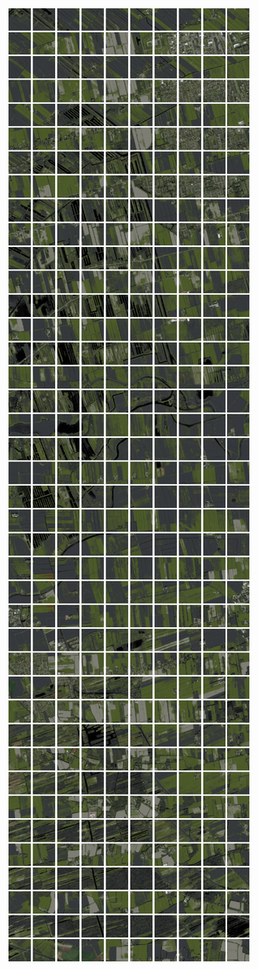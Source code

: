<html>
<div>
<img src="https://github.com/HakkaTjakka/NL_TILE_MAP/blob/main/18/636/-1060/r.6360.-10600.png" height="44" width="44">
<img src="https://github.com/HakkaTjakka/NL_TILE_MAP/blob/main/18/636/-1060/r.6361.-10600.png" height="44" width="44">
<img src="https://github.com/HakkaTjakka/NL_TILE_MAP/blob/main/18/636/-1060/r.6362.-10600.png" height="44" width="44">
<img src="https://github.com/HakkaTjakka/NL_TILE_MAP/blob/main/18/636/-1060/r.6363.-10600.png" height="44" width="44">
<img src="https://github.com/HakkaTjakka/NL_TILE_MAP/blob/main/18/636/-1060/r.6364.-10600.png" height="44" width="44">
<img src="https://github.com/HakkaTjakka/NL_TILE_MAP/blob/main/18/636/-1060/r.6365.-10600.png" height="44" width="44">
<img src="https://github.com/HakkaTjakka/NL_TILE_MAP/blob/main/18/636/-1060/r.6366.-10600.png" height="44" width="44">
<img src="https://github.com/HakkaTjakka/NL_TILE_MAP/blob/main/18/636/-1060/r.6367.-10600.png" height="44" width="44">
<img src="https://github.com/HakkaTjakka/NL_TILE_MAP/blob/main/18/636/-1060/r.6368.-10600.png" height="44" width="44">
<img src="https://github.com/HakkaTjakka/NL_TILE_MAP/blob/main/18/636/-1060/r.6369.-10600.png" height="44" width="44">
<img src="https://github.com/HakkaTjakka/NL_TILE_MAP/blob/main/18/637/-1060/r.6370.-10600.png" height="44" width="44">
<img src="https://github.com/HakkaTjakka/NL_TILE_MAP/blob/main/18/637/-1060/r.6371.-10600.png" height="44" width="44">
<img src="https://github.com/HakkaTjakka/NL_TILE_MAP/blob/main/18/637/-1060/r.6372.-10600.png" height="44" width="44">
<img src="https://github.com/HakkaTjakka/NL_TILE_MAP/blob/main/18/637/-1060/r.6373.-10600.png" height="44" width="44">
<img src="https://github.com/HakkaTjakka/NL_TILE_MAP/blob/main/18/637/-1060/r.6374.-10600.png" height="44" width="44">
<img src="https://github.com/HakkaTjakka/NL_TILE_MAP/blob/main/18/637/-1060/r.6375.-10600.png" height="44" width="44">
<img src="https://github.com/HakkaTjakka/NL_TILE_MAP/blob/main/18/637/-1060/r.6376.-10600.png" height="44" width="44">
<img src="https://github.com/HakkaTjakka/NL_TILE_MAP/blob/main/18/637/-1060/r.6377.-10600.png" height="44" width="44">
<img src="https://github.com/HakkaTjakka/NL_TILE_MAP/blob/main/18/637/-1060/r.6378.-10600.png" height="44" width="44">
<img src="https://github.com/HakkaTjakka/NL_TILE_MAP/blob/main/18/637/-1060/r.6379.-10600.png" height="44" width="44">
<br>
<img src="https://github.com/HakkaTjakka/NL_TILE_MAP/blob/main/18/636/-1060/r.6360.-10599.png" height="44" width="44">
<img src="https://github.com/HakkaTjakka/NL_TILE_MAP/blob/main/18/636/-1060/r.6361.-10599.png" height="44" width="44">
<img src="https://github.com/HakkaTjakka/NL_TILE_MAP/blob/main/18/636/-1060/r.6362.-10599.png" height="44" width="44">
<img src="https://github.com/HakkaTjakka/NL_TILE_MAP/blob/main/18/636/-1060/r.6363.-10599.png" height="44" width="44">
<img src="https://github.com/HakkaTjakka/NL_TILE_MAP/blob/main/18/636/-1060/r.6364.-10599.png" height="44" width="44">
<img src="https://github.com/HakkaTjakka/NL_TILE_MAP/blob/main/18/636/-1060/r.6365.-10599.png" height="44" width="44">
<img src="https://github.com/HakkaTjakka/NL_TILE_MAP/blob/main/18/636/-1060/r.6366.-10599.png" height="44" width="44">
<img src="https://github.com/HakkaTjakka/NL_TILE_MAP/blob/main/18/636/-1060/r.6367.-10599.png" height="44" width="44">
<img src="https://github.com/HakkaTjakka/NL_TILE_MAP/blob/main/18/636/-1060/r.6368.-10599.png" height="44" width="44">
<img src="https://github.com/HakkaTjakka/NL_TILE_MAP/blob/main/18/636/-1060/r.6369.-10599.png" height="44" width="44">
<img src="https://github.com/HakkaTjakka/NL_TILE_MAP/blob/main/18/637/-1060/r.6370.-10599.png" height="44" width="44">
<img src="https://github.com/HakkaTjakka/NL_TILE_MAP/blob/main/18/637/-1060/r.6371.-10599.png" height="44" width="44">
<img src="https://github.com/HakkaTjakka/NL_TILE_MAP/blob/main/18/637/-1060/r.6372.-10599.png" height="44" width="44">
<img src="https://github.com/HakkaTjakka/NL_TILE_MAP/blob/main/18/637/-1060/r.6373.-10599.png" height="44" width="44">
<img src="https://github.com/HakkaTjakka/NL_TILE_MAP/blob/main/18/637/-1060/r.6374.-10599.png" height="44" width="44">
<img src="https://github.com/HakkaTjakka/NL_TILE_MAP/blob/main/18/637/-1060/r.6375.-10599.png" height="44" width="44">
<img src="https://github.com/HakkaTjakka/NL_TILE_MAP/blob/main/18/637/-1060/r.6376.-10599.png" height="44" width="44">
<img src="https://github.com/HakkaTjakka/NL_TILE_MAP/blob/main/18/637/-1060/r.6377.-10599.png" height="44" width="44">
<img src="https://github.com/HakkaTjakka/NL_TILE_MAP/blob/main/18/637/-1060/r.6378.-10599.png" height="44" width="44">
<img src="https://github.com/HakkaTjakka/NL_TILE_MAP/blob/main/18/637/-1060/r.6379.-10599.png" height="44" width="44">
<br>
<img src="https://github.com/HakkaTjakka/NL_TILE_MAP/blob/main/18/636/-1060/r.6360.-10598.png" height="44" width="44">
<img src="https://github.com/HakkaTjakka/NL_TILE_MAP/blob/main/18/636/-1060/r.6361.-10598.png" height="44" width="44">
<img src="https://github.com/HakkaTjakka/NL_TILE_MAP/blob/main/18/636/-1060/r.6362.-10598.png" height="44" width="44">
<img src="https://github.com/HakkaTjakka/NL_TILE_MAP/blob/main/18/636/-1060/r.6363.-10598.png" height="44" width="44">
<img src="https://github.com/HakkaTjakka/NL_TILE_MAP/blob/main/18/636/-1060/r.6364.-10598.png" height="44" width="44">
<img src="https://github.com/HakkaTjakka/NL_TILE_MAP/blob/main/18/636/-1060/r.6365.-10598.png" height="44" width="44">
<img src="https://github.com/HakkaTjakka/NL_TILE_MAP/blob/main/18/636/-1060/r.6366.-10598.png" height="44" width="44">
<img src="https://github.com/HakkaTjakka/NL_TILE_MAP/blob/main/18/636/-1060/r.6367.-10598.png" height="44" width="44">
<img src="https://github.com/HakkaTjakka/NL_TILE_MAP/blob/main/18/636/-1060/r.6368.-10598.png" height="44" width="44">
<img src="https://github.com/HakkaTjakka/NL_TILE_MAP/blob/main/18/636/-1060/r.6369.-10598.png" height="44" width="44">
<img src="https://github.com/HakkaTjakka/NL_TILE_MAP/blob/main/18/637/-1060/r.6370.-10598.png" height="44" width="44">
<img src="https://github.com/HakkaTjakka/NL_TILE_MAP/blob/main/18/637/-1060/r.6371.-10598.png" height="44" width="44">
<img src="https://github.com/HakkaTjakka/NL_TILE_MAP/blob/main/18/637/-1060/r.6372.-10598.png" height="44" width="44">
<img src="https://github.com/HakkaTjakka/NL_TILE_MAP/blob/main/18/637/-1060/r.6373.-10598.png" height="44" width="44">
<img src="https://github.com/HakkaTjakka/NL_TILE_MAP/blob/main/18/637/-1060/r.6374.-10598.png" height="44" width="44">
<img src="https://github.com/HakkaTjakka/NL_TILE_MAP/blob/main/18/637/-1060/r.6375.-10598.png" height="44" width="44">
<img src="https://github.com/HakkaTjakka/NL_TILE_MAP/blob/main/18/637/-1060/r.6376.-10598.png" height="44" width="44">
<img src="https://github.com/HakkaTjakka/NL_TILE_MAP/blob/main/18/637/-1060/r.6377.-10598.png" height="44" width="44">
<img src="https://github.com/HakkaTjakka/NL_TILE_MAP/blob/main/18/637/-1060/r.6378.-10598.png" height="44" width="44">
<img src="https://github.com/HakkaTjakka/NL_TILE_MAP/blob/main/18/637/-1060/r.6379.-10598.png" height="44" width="44">
<br>
<img src="https://github.com/HakkaTjakka/NL_TILE_MAP/blob/main/18/636/-1060/r.6360.-10597.png" height="44" width="44">
<img src="https://github.com/HakkaTjakka/NL_TILE_MAP/blob/main/18/636/-1060/r.6361.-10597.png" height="44" width="44">
<img src="https://github.com/HakkaTjakka/NL_TILE_MAP/blob/main/18/636/-1060/r.6362.-10597.png" height="44" width="44">
<img src="https://github.com/HakkaTjakka/NL_TILE_MAP/blob/main/18/636/-1060/r.6363.-10597.png" height="44" width="44">
<img src="https://github.com/HakkaTjakka/NL_TILE_MAP/blob/main/18/636/-1060/r.6364.-10597.png" height="44" width="44">
<img src="https://github.com/HakkaTjakka/NL_TILE_MAP/blob/main/18/636/-1060/r.6365.-10597.png" height="44" width="44">
<img src="https://github.com/HakkaTjakka/NL_TILE_MAP/blob/main/18/636/-1060/r.6366.-10597.png" height="44" width="44">
<img src="https://github.com/HakkaTjakka/NL_TILE_MAP/blob/main/18/636/-1060/r.6367.-10597.png" height="44" width="44">
<img src="https://github.com/HakkaTjakka/NL_TILE_MAP/blob/main/18/636/-1060/r.6368.-10597.png" height="44" width="44">
<img src="https://github.com/HakkaTjakka/NL_TILE_MAP/blob/main/18/636/-1060/r.6369.-10597.png" height="44" width="44">
<img src="https://github.com/HakkaTjakka/NL_TILE_MAP/blob/main/18/637/-1060/r.6370.-10597.png" height="44" width="44">
<img src="https://github.com/HakkaTjakka/NL_TILE_MAP/blob/main/18/637/-1060/r.6371.-10597.png" height="44" width="44">
<img src="https://github.com/HakkaTjakka/NL_TILE_MAP/blob/main/18/637/-1060/r.6372.-10597.png" height="44" width="44">
<img src="https://github.com/HakkaTjakka/NL_TILE_MAP/blob/main/18/637/-1060/r.6373.-10597.png" height="44" width="44">
<img src="https://github.com/HakkaTjakka/NL_TILE_MAP/blob/main/18/637/-1060/r.6374.-10597.png" height="44" width="44">
<img src="https://github.com/HakkaTjakka/NL_TILE_MAP/blob/main/18/637/-1060/r.6375.-10597.png" height="44" width="44">
<img src="https://github.com/HakkaTjakka/NL_TILE_MAP/blob/main/18/637/-1060/r.6376.-10597.png" height="44" width="44">
<img src="https://github.com/HakkaTjakka/NL_TILE_MAP/blob/main/18/637/-1060/r.6377.-10597.png" height="44" width="44">
<img src="https://github.com/HakkaTjakka/NL_TILE_MAP/blob/main/18/637/-1060/r.6378.-10597.png" height="44" width="44">
<img src="https://github.com/HakkaTjakka/NL_TILE_MAP/blob/main/18/637/-1060/r.6379.-10597.png" height="44" width="44">
<br>
<img src="https://github.com/HakkaTjakka/NL_TILE_MAP/blob/main/18/636/-1060/r.6360.-10596.png" height="44" width="44">
<img src="https://github.com/HakkaTjakka/NL_TILE_MAP/blob/main/18/636/-1060/r.6361.-10596.png" height="44" width="44">
<img src="https://github.com/HakkaTjakka/NL_TILE_MAP/blob/main/18/636/-1060/r.6362.-10596.png" height="44" width="44">
<img src="https://github.com/HakkaTjakka/NL_TILE_MAP/blob/main/18/636/-1060/r.6363.-10596.png" height="44" width="44">
<img src="https://github.com/HakkaTjakka/NL_TILE_MAP/blob/main/18/636/-1060/r.6364.-10596.png" height="44" width="44">
<img src="https://github.com/HakkaTjakka/NL_TILE_MAP/blob/main/18/636/-1060/r.6365.-10596.png" height="44" width="44">
<img src="https://github.com/HakkaTjakka/NL_TILE_MAP/blob/main/18/636/-1060/r.6366.-10596.png" height="44" width="44">
<img src="https://github.com/HakkaTjakka/NL_TILE_MAP/blob/main/18/636/-1060/r.6367.-10596.png" height="44" width="44">
<img src="https://github.com/HakkaTjakka/NL_TILE_MAP/blob/main/18/636/-1060/r.6368.-10596.png" height="44" width="44">
<img src="https://github.com/HakkaTjakka/NL_TILE_MAP/blob/main/18/636/-1060/r.6369.-10596.png" height="44" width="44">
<img src="https://github.com/HakkaTjakka/NL_TILE_MAP/blob/main/18/637/-1060/r.6370.-10596.png" height="44" width="44">
<img src="https://github.com/HakkaTjakka/NL_TILE_MAP/blob/main/18/637/-1060/r.6371.-10596.png" height="44" width="44">
<img src="https://github.com/HakkaTjakka/NL_TILE_MAP/blob/main/18/637/-1060/r.6372.-10596.png" height="44" width="44">
<img src="https://github.com/HakkaTjakka/NL_TILE_MAP/blob/main/18/637/-1060/r.6373.-10596.png" height="44" width="44">
<img src="https://github.com/HakkaTjakka/NL_TILE_MAP/blob/main/18/637/-1060/r.6374.-10596.png" height="44" width="44">
<img src="https://github.com/HakkaTjakka/NL_TILE_MAP/blob/main/18/637/-1060/r.6375.-10596.png" height="44" width="44">
<img src="https://github.com/HakkaTjakka/NL_TILE_MAP/blob/main/18/637/-1060/r.6376.-10596.png" height="44" width="44">
<img src="https://github.com/HakkaTjakka/NL_TILE_MAP/blob/main/18/637/-1060/r.6377.-10596.png" height="44" width="44">
<img src="https://github.com/HakkaTjakka/NL_TILE_MAP/blob/main/18/637/-1060/r.6378.-10596.png" height="44" width="44">
<img src="https://github.com/HakkaTjakka/NL_TILE_MAP/blob/main/18/637/-1060/r.6379.-10596.png" height="44" width="44">
<br>
<img src="https://github.com/HakkaTjakka/NL_TILE_MAP/blob/main/18/636/-1060/r.6360.-10595.png" height="44" width="44">
<img src="https://github.com/HakkaTjakka/NL_TILE_MAP/blob/main/18/636/-1060/r.6361.-10595.png" height="44" width="44">
<img src="https://github.com/HakkaTjakka/NL_TILE_MAP/blob/main/18/636/-1060/r.6362.-10595.png" height="44" width="44">
<img src="https://github.com/HakkaTjakka/NL_TILE_MAP/blob/main/18/636/-1060/r.6363.-10595.png" height="44" width="44">
<img src="https://github.com/HakkaTjakka/NL_TILE_MAP/blob/main/18/636/-1060/r.6364.-10595.png" height="44" width="44">
<img src="https://github.com/HakkaTjakka/NL_TILE_MAP/blob/main/18/636/-1060/r.6365.-10595.png" height="44" width="44">
<img src="https://github.com/HakkaTjakka/NL_TILE_MAP/blob/main/18/636/-1060/r.6366.-10595.png" height="44" width="44">
<img src="https://github.com/HakkaTjakka/NL_TILE_MAP/blob/main/18/636/-1060/r.6367.-10595.png" height="44" width="44">
<img src="https://github.com/HakkaTjakka/NL_TILE_MAP/blob/main/18/636/-1060/r.6368.-10595.png" height="44" width="44">
<img src="https://github.com/HakkaTjakka/NL_TILE_MAP/blob/main/18/636/-1060/r.6369.-10595.png" height="44" width="44">
<img src="https://github.com/HakkaTjakka/NL_TILE_MAP/blob/main/18/637/-1060/r.6370.-10595.png" height="44" width="44">
<img src="https://github.com/HakkaTjakka/NL_TILE_MAP/blob/main/18/637/-1060/r.6371.-10595.png" height="44" width="44">
<img src="https://github.com/HakkaTjakka/NL_TILE_MAP/blob/main/18/637/-1060/r.6372.-10595.png" height="44" width="44">
<img src="https://github.com/HakkaTjakka/NL_TILE_MAP/blob/main/18/637/-1060/r.6373.-10595.png" height="44" width="44">
<img src="https://github.com/HakkaTjakka/NL_TILE_MAP/blob/main/18/637/-1060/r.6374.-10595.png" height="44" width="44">
<img src="https://github.com/HakkaTjakka/NL_TILE_MAP/blob/main/18/637/-1060/r.6375.-10595.png" height="44" width="44">
<img src="https://github.com/HakkaTjakka/NL_TILE_MAP/blob/main/18/637/-1060/r.6376.-10595.png" height="44" width="44">
<img src="https://github.com/HakkaTjakka/NL_TILE_MAP/blob/main/18/637/-1060/r.6377.-10595.png" height="44" width="44">
<img src="https://github.com/HakkaTjakka/NL_TILE_MAP/blob/main/18/637/-1060/r.6378.-10595.png" height="44" width="44">
<img src="https://github.com/HakkaTjakka/NL_TILE_MAP/blob/main/18/637/-1060/r.6379.-10595.png" height="44" width="44">
<br>
<img src="https://github.com/HakkaTjakka/NL_TILE_MAP/blob/main/18/636/-1060/r.6360.-10594.png" height="44" width="44">
<img src="https://github.com/HakkaTjakka/NL_TILE_MAP/blob/main/18/636/-1060/r.6361.-10594.png" height="44" width="44">
<img src="https://github.com/HakkaTjakka/NL_TILE_MAP/blob/main/18/636/-1060/r.6362.-10594.png" height="44" width="44">
<img src="https://github.com/HakkaTjakka/NL_TILE_MAP/blob/main/18/636/-1060/r.6363.-10594.png" height="44" width="44">
<img src="https://github.com/HakkaTjakka/NL_TILE_MAP/blob/main/18/636/-1060/r.6364.-10594.png" height="44" width="44">
<img src="https://github.com/HakkaTjakka/NL_TILE_MAP/blob/main/18/636/-1060/r.6365.-10594.png" height="44" width="44">
<img src="https://github.com/HakkaTjakka/NL_TILE_MAP/blob/main/18/636/-1060/r.6366.-10594.png" height="44" width="44">
<img src="https://github.com/HakkaTjakka/NL_TILE_MAP/blob/main/18/636/-1060/r.6367.-10594.png" height="44" width="44">
<img src="https://github.com/HakkaTjakka/NL_TILE_MAP/blob/main/18/636/-1060/r.6368.-10594.png" height="44" width="44">
<img src="https://github.com/HakkaTjakka/NL_TILE_MAP/blob/main/18/636/-1060/r.6369.-10594.png" height="44" width="44">
<img src="https://github.com/HakkaTjakka/NL_TILE_MAP/blob/main/18/637/-1060/r.6370.-10594.png" height="44" width="44">
<img src="https://github.com/HakkaTjakka/NL_TILE_MAP/blob/main/18/637/-1060/r.6371.-10594.png" height="44" width="44">
<img src="https://github.com/HakkaTjakka/NL_TILE_MAP/blob/main/18/637/-1060/r.6372.-10594.png" height="44" width="44">
<img src="https://github.com/HakkaTjakka/NL_TILE_MAP/blob/main/18/637/-1060/r.6373.-10594.png" height="44" width="44">
<img src="https://github.com/HakkaTjakka/NL_TILE_MAP/blob/main/18/637/-1060/r.6374.-10594.png" height="44" width="44">
<img src="https://github.com/HakkaTjakka/NL_TILE_MAP/blob/main/18/637/-1060/r.6375.-10594.png" height="44" width="44">
<img src="https://github.com/HakkaTjakka/NL_TILE_MAP/blob/main/18/637/-1060/r.6376.-10594.png" height="44" width="44">
<img src="https://github.com/HakkaTjakka/NL_TILE_MAP/blob/main/18/637/-1060/r.6377.-10594.png" height="44" width="44">
<img src="https://github.com/HakkaTjakka/NL_TILE_MAP/blob/main/18/637/-1060/r.6378.-10594.png" height="44" width="44">
<img src="https://github.com/HakkaTjakka/NL_TILE_MAP/blob/main/18/637/-1060/r.6379.-10594.png" height="44" width="44">
<br>
<img src="https://github.com/HakkaTjakka/NL_TILE_MAP/blob/main/18/636/-1060/r.6360.-10593.png" height="44" width="44">
<img src="https://github.com/HakkaTjakka/NL_TILE_MAP/blob/main/18/636/-1060/r.6361.-10593.png" height="44" width="44">
<img src="https://github.com/HakkaTjakka/NL_TILE_MAP/blob/main/18/636/-1060/r.6362.-10593.png" height="44" width="44">
<img src="https://github.com/HakkaTjakka/NL_TILE_MAP/blob/main/18/636/-1060/r.6363.-10593.png" height="44" width="44">
<img src="https://github.com/HakkaTjakka/NL_TILE_MAP/blob/main/18/636/-1060/r.6364.-10593.png" height="44" width="44">
<img src="https://github.com/HakkaTjakka/NL_TILE_MAP/blob/main/18/636/-1060/r.6365.-10593.png" height="44" width="44">
<img src="https://github.com/HakkaTjakka/NL_TILE_MAP/blob/main/18/636/-1060/r.6366.-10593.png" height="44" width="44">
<img src="https://github.com/HakkaTjakka/NL_TILE_MAP/blob/main/18/636/-1060/r.6367.-10593.png" height="44" width="44">
<img src="https://github.com/HakkaTjakka/NL_TILE_MAP/blob/main/18/636/-1060/r.6368.-10593.png" height="44" width="44">
<img src="https://github.com/HakkaTjakka/NL_TILE_MAP/blob/main/18/636/-1060/r.6369.-10593.png" height="44" width="44">
<img src="https://github.com/HakkaTjakka/NL_TILE_MAP/blob/main/18/637/-1060/r.6370.-10593.png" height="44" width="44">
<img src="https://github.com/HakkaTjakka/NL_TILE_MAP/blob/main/18/637/-1060/r.6371.-10593.png" height="44" width="44">
<img src="https://github.com/HakkaTjakka/NL_TILE_MAP/blob/main/18/637/-1060/r.6372.-10593.png" height="44" width="44">
<img src="https://github.com/HakkaTjakka/NL_TILE_MAP/blob/main/18/637/-1060/r.6373.-10593.png" height="44" width="44">
<img src="https://github.com/HakkaTjakka/NL_TILE_MAP/blob/main/18/637/-1060/r.6374.-10593.png" height="44" width="44">
<img src="https://github.com/HakkaTjakka/NL_TILE_MAP/blob/main/18/637/-1060/r.6375.-10593.png" height="44" width="44">
<img src="https://github.com/HakkaTjakka/NL_TILE_MAP/blob/main/18/637/-1060/r.6376.-10593.png" height="44" width="44">
<img src="https://github.com/HakkaTjakka/NL_TILE_MAP/blob/main/18/637/-1060/r.6377.-10593.png" height="44" width="44">
<img src="https://github.com/HakkaTjakka/NL_TILE_MAP/blob/main/18/637/-1060/r.6378.-10593.png" height="44" width="44">
<img src="https://github.com/HakkaTjakka/NL_TILE_MAP/blob/main/18/637/-1060/r.6379.-10593.png" height="44" width="44">
<br>
<img src="https://github.com/HakkaTjakka/NL_TILE_MAP/blob/main/18/636/-1060/r.6360.-10592.png" height="44" width="44">
<img src="https://github.com/HakkaTjakka/NL_TILE_MAP/blob/main/18/636/-1060/r.6361.-10592.png" height="44" width="44">
<img src="https://github.com/HakkaTjakka/NL_TILE_MAP/blob/main/18/636/-1060/r.6362.-10592.png" height="44" width="44">
<img src="https://github.com/HakkaTjakka/NL_TILE_MAP/blob/main/18/636/-1060/r.6363.-10592.png" height="44" width="44">
<img src="https://github.com/HakkaTjakka/NL_TILE_MAP/blob/main/18/636/-1060/r.6364.-10592.png" height="44" width="44">
<img src="https://github.com/HakkaTjakka/NL_TILE_MAP/blob/main/18/636/-1060/r.6365.-10592.png" height="44" width="44">
<img src="https://github.com/HakkaTjakka/NL_TILE_MAP/blob/main/18/636/-1060/r.6366.-10592.png" height="44" width="44">
<img src="https://github.com/HakkaTjakka/NL_TILE_MAP/blob/main/18/636/-1060/r.6367.-10592.png" height="44" width="44">
<img src="https://github.com/HakkaTjakka/NL_TILE_MAP/blob/main/18/636/-1060/r.6368.-10592.png" height="44" width="44">
<img src="https://github.com/HakkaTjakka/NL_TILE_MAP/blob/main/18/636/-1060/r.6369.-10592.png" height="44" width="44">
<img src="https://github.com/HakkaTjakka/NL_TILE_MAP/blob/main/18/637/-1060/r.6370.-10592.png" height="44" width="44">
<img src="https://github.com/HakkaTjakka/NL_TILE_MAP/blob/main/18/637/-1060/r.6371.-10592.png" height="44" width="44">
<img src="https://github.com/HakkaTjakka/NL_TILE_MAP/blob/main/18/637/-1060/r.6372.-10592.png" height="44" width="44">
<img src="https://github.com/HakkaTjakka/NL_TILE_MAP/blob/main/18/637/-1060/r.6373.-10592.png" height="44" width="44">
<img src="https://github.com/HakkaTjakka/NL_TILE_MAP/blob/main/18/637/-1060/r.6374.-10592.png" height="44" width="44">
<img src="https://github.com/HakkaTjakka/NL_TILE_MAP/blob/main/18/637/-1060/r.6375.-10592.png" height="44" width="44">
<img src="https://github.com/HakkaTjakka/NL_TILE_MAP/blob/main/18/637/-1060/r.6376.-10592.png" height="44" width="44">
<img src="https://github.com/HakkaTjakka/NL_TILE_MAP/blob/main/18/637/-1060/r.6377.-10592.png" height="44" width="44">
<img src="https://github.com/HakkaTjakka/NL_TILE_MAP/blob/main/18/637/-1060/r.6378.-10592.png" height="44" width="44">
<img src="https://github.com/HakkaTjakka/NL_TILE_MAP/blob/main/18/637/-1060/r.6379.-10592.png" height="44" width="44">
<br>
<img src="https://github.com/HakkaTjakka/NL_TILE_MAP/blob/main/18/636/-1060/r.6360.-10591.png" height="44" width="44">
<img src="https://github.com/HakkaTjakka/NL_TILE_MAP/blob/main/18/636/-1060/r.6361.-10591.png" height="44" width="44">
<img src="https://github.com/HakkaTjakka/NL_TILE_MAP/blob/main/18/636/-1060/r.6362.-10591.png" height="44" width="44">
<img src="https://github.com/HakkaTjakka/NL_TILE_MAP/blob/main/18/636/-1060/r.6363.-10591.png" height="44" width="44">
<img src="https://github.com/HakkaTjakka/NL_TILE_MAP/blob/main/18/636/-1060/r.6364.-10591.png" height="44" width="44">
<img src="https://github.com/HakkaTjakka/NL_TILE_MAP/blob/main/18/636/-1060/r.6365.-10591.png" height="44" width="44">
<img src="https://github.com/HakkaTjakka/NL_TILE_MAP/blob/main/18/636/-1060/r.6366.-10591.png" height="44" width="44">
<img src="https://github.com/HakkaTjakka/NL_TILE_MAP/blob/main/18/636/-1060/r.6367.-10591.png" height="44" width="44">
<img src="https://github.com/HakkaTjakka/NL_TILE_MAP/blob/main/18/636/-1060/r.6368.-10591.png" height="44" width="44">
<img src="https://github.com/HakkaTjakka/NL_TILE_MAP/blob/main/18/636/-1060/r.6369.-10591.png" height="44" width="44">
<img src="https://github.com/HakkaTjakka/NL_TILE_MAP/blob/main/18/637/-1060/r.6370.-10591.png" height="44" width="44">
<img src="https://github.com/HakkaTjakka/NL_TILE_MAP/blob/main/18/637/-1060/r.6371.-10591.png" height="44" width="44">
<img src="https://github.com/HakkaTjakka/NL_TILE_MAP/blob/main/18/637/-1060/r.6372.-10591.png" height="44" width="44">
<img src="https://github.com/HakkaTjakka/NL_TILE_MAP/blob/main/18/637/-1060/r.6373.-10591.png" height="44" width="44">
<img src="https://github.com/HakkaTjakka/NL_TILE_MAP/blob/main/18/637/-1060/r.6374.-10591.png" height="44" width="44">
<img src="https://github.com/HakkaTjakka/NL_TILE_MAP/blob/main/18/637/-1060/r.6375.-10591.png" height="44" width="44">
<img src="https://github.com/HakkaTjakka/NL_TILE_MAP/blob/main/18/637/-1060/r.6376.-10591.png" height="44" width="44">
<img src="https://github.com/HakkaTjakka/NL_TILE_MAP/blob/main/18/637/-1060/r.6377.-10591.png" height="44" width="44">
<img src="https://github.com/HakkaTjakka/NL_TILE_MAP/blob/main/18/637/-1060/r.6378.-10591.png" height="44" width="44">
<img src="https://github.com/HakkaTjakka/NL_TILE_MAP/blob/main/18/637/-1060/r.6379.-10591.png" height="44" width="44">
<br>
<img src="https://github.com/HakkaTjakka/NL_TILE_MAP/blob/main/18/636/-1059/r.6360.-10590.png" height="44" width="44">
<img src="https://github.com/HakkaTjakka/NL_TILE_MAP/blob/main/18/636/-1059/r.6361.-10590.png" height="44" width="44">
<img src="https://github.com/HakkaTjakka/NL_TILE_MAP/blob/main/18/636/-1059/r.6362.-10590.png" height="44" width="44">
<img src="https://github.com/HakkaTjakka/NL_TILE_MAP/blob/main/18/636/-1059/r.6363.-10590.png" height="44" width="44">
<img src="https://github.com/HakkaTjakka/NL_TILE_MAP/blob/main/18/636/-1059/r.6364.-10590.png" height="44" width="44">
<img src="https://github.com/HakkaTjakka/NL_TILE_MAP/blob/main/18/636/-1059/r.6365.-10590.png" height="44" width="44">
<img src="https://github.com/HakkaTjakka/NL_TILE_MAP/blob/main/18/636/-1059/r.6366.-10590.png" height="44" width="44">
<img src="https://github.com/HakkaTjakka/NL_TILE_MAP/blob/main/18/636/-1059/r.6367.-10590.png" height="44" width="44">
<img src="https://github.com/HakkaTjakka/NL_TILE_MAP/blob/main/18/636/-1059/r.6368.-10590.png" height="44" width="44">
<img src="https://github.com/HakkaTjakka/NL_TILE_MAP/blob/main/18/636/-1059/r.6369.-10590.png" height="44" width="44">
<img src="https://github.com/HakkaTjakka/NL_TILE_MAP/blob/main/18/637/-1059/r.6370.-10590.png" height="44" width="44">
<img src="https://github.com/HakkaTjakka/NL_TILE_MAP/blob/main/18/637/-1059/r.6371.-10590.png" height="44" width="44">
<img src="https://github.com/HakkaTjakka/NL_TILE_MAP/blob/main/18/637/-1059/r.6372.-10590.png" height="44" width="44">
<img src="https://github.com/HakkaTjakka/NL_TILE_MAP/blob/main/18/637/-1059/r.6373.-10590.png" height="44" width="44">
<img src="https://github.com/HakkaTjakka/NL_TILE_MAP/blob/main/18/637/-1059/r.6374.-10590.png" height="44" width="44">
<img src="https://github.com/HakkaTjakka/NL_TILE_MAP/blob/main/18/637/-1059/r.6375.-10590.png" height="44" width="44">
<img src="https://github.com/HakkaTjakka/NL_TILE_MAP/blob/main/18/637/-1059/r.6376.-10590.png" height="44" width="44">
<img src="https://github.com/HakkaTjakka/NL_TILE_MAP/blob/main/18/637/-1059/r.6377.-10590.png" height="44" width="44">
<img src="https://github.com/HakkaTjakka/NL_TILE_MAP/blob/main/18/637/-1059/r.6378.-10590.png" height="44" width="44">
<img src="https://github.com/HakkaTjakka/NL_TILE_MAP/blob/main/18/637/-1059/r.6379.-10590.png" height="44" width="44">
<br>
<img src="https://github.com/HakkaTjakka/NL_TILE_MAP/blob/main/18/636/-1059/r.6360.-10589.png" height="44" width="44">
<img src="https://github.com/HakkaTjakka/NL_TILE_MAP/blob/main/18/636/-1059/r.6361.-10589.png" height="44" width="44">
<img src="https://github.com/HakkaTjakka/NL_TILE_MAP/blob/main/18/636/-1059/r.6362.-10589.png" height="44" width="44">
<img src="https://github.com/HakkaTjakka/NL_TILE_MAP/blob/main/18/636/-1059/r.6363.-10589.png" height="44" width="44">
<img src="https://github.com/HakkaTjakka/NL_TILE_MAP/blob/main/18/636/-1059/r.6364.-10589.png" height="44" width="44">
<img src="https://github.com/HakkaTjakka/NL_TILE_MAP/blob/main/18/636/-1059/r.6365.-10589.png" height="44" width="44">
<img src="https://github.com/HakkaTjakka/NL_TILE_MAP/blob/main/18/636/-1059/r.6366.-10589.png" height="44" width="44">
<img src="https://github.com/HakkaTjakka/NL_TILE_MAP/blob/main/18/636/-1059/r.6367.-10589.png" height="44" width="44">
<img src="https://github.com/HakkaTjakka/NL_TILE_MAP/blob/main/18/636/-1059/r.6368.-10589.png" height="44" width="44">
<img src="https://github.com/HakkaTjakka/NL_TILE_MAP/blob/main/18/636/-1059/r.6369.-10589.png" height="44" width="44">
<img src="https://github.com/HakkaTjakka/NL_TILE_MAP/blob/main/18/637/-1059/r.6370.-10589.png" height="44" width="44">
<img src="https://github.com/HakkaTjakka/NL_TILE_MAP/blob/main/18/637/-1059/r.6371.-10589.png" height="44" width="44">
<img src="https://github.com/HakkaTjakka/NL_TILE_MAP/blob/main/18/637/-1059/r.6372.-10589.png" height="44" width="44">
<img src="https://github.com/HakkaTjakka/NL_TILE_MAP/blob/main/18/637/-1059/r.6373.-10589.png" height="44" width="44">
<img src="https://github.com/HakkaTjakka/NL_TILE_MAP/blob/main/18/637/-1059/r.6374.-10589.png" height="44" width="44">
<img src="https://github.com/HakkaTjakka/NL_TILE_MAP/blob/main/18/637/-1059/r.6375.-10589.png" height="44" width="44">
<img src="https://github.com/HakkaTjakka/NL_TILE_MAP/blob/main/18/637/-1059/r.6376.-10589.png" height="44" width="44">
<img src="https://github.com/HakkaTjakka/NL_TILE_MAP/blob/main/18/637/-1059/r.6377.-10589.png" height="44" width="44">
<img src="https://github.com/HakkaTjakka/NL_TILE_MAP/blob/main/18/637/-1059/r.6378.-10589.png" height="44" width="44">
<img src="https://github.com/HakkaTjakka/NL_TILE_MAP/blob/main/18/637/-1059/r.6379.-10589.png" height="44" width="44">
<br>
<img src="https://github.com/HakkaTjakka/NL_TILE_MAP/blob/main/18/636/-1059/r.6360.-10588.png" height="44" width="44">
<img src="https://github.com/HakkaTjakka/NL_TILE_MAP/blob/main/18/636/-1059/r.6361.-10588.png" height="44" width="44">
<img src="https://github.com/HakkaTjakka/NL_TILE_MAP/blob/main/18/636/-1059/r.6362.-10588.png" height="44" width="44">
<img src="https://github.com/HakkaTjakka/NL_TILE_MAP/blob/main/18/636/-1059/r.6363.-10588.png" height="44" width="44">
<img src="https://github.com/HakkaTjakka/NL_TILE_MAP/blob/main/18/636/-1059/r.6364.-10588.png" height="44" width="44">
<img src="https://github.com/HakkaTjakka/NL_TILE_MAP/blob/main/18/636/-1059/r.6365.-10588.png" height="44" width="44">
<img src="https://github.com/HakkaTjakka/NL_TILE_MAP/blob/main/18/636/-1059/r.6366.-10588.png" height="44" width="44">
<img src="https://github.com/HakkaTjakka/NL_TILE_MAP/blob/main/18/636/-1059/r.6367.-10588.png" height="44" width="44">
<img src="https://github.com/HakkaTjakka/NL_TILE_MAP/blob/main/18/636/-1059/r.6368.-10588.png" height="44" width="44">
<img src="https://github.com/HakkaTjakka/NL_TILE_MAP/blob/main/18/636/-1059/r.6369.-10588.png" height="44" width="44">
<img src="https://github.com/HakkaTjakka/NL_TILE_MAP/blob/main/18/637/-1059/r.6370.-10588.png" height="44" width="44">
<img src="https://github.com/HakkaTjakka/NL_TILE_MAP/blob/main/18/637/-1059/r.6371.-10588.png" height="44" width="44">
<img src="https://github.com/HakkaTjakka/NL_TILE_MAP/blob/main/18/637/-1059/r.6372.-10588.png" height="44" width="44">
<img src="https://github.com/HakkaTjakka/NL_TILE_MAP/blob/main/18/637/-1059/r.6373.-10588.png" height="44" width="44">
<img src="https://github.com/HakkaTjakka/NL_TILE_MAP/blob/main/18/637/-1059/r.6374.-10588.png" height="44" width="44">
<img src="https://github.com/HakkaTjakka/NL_TILE_MAP/blob/main/18/637/-1059/r.6375.-10588.png" height="44" width="44">
<img src="https://github.com/HakkaTjakka/NL_TILE_MAP/blob/main/18/637/-1059/r.6376.-10588.png" height="44" width="44">
<img src="https://github.com/HakkaTjakka/NL_TILE_MAP/blob/main/18/637/-1059/r.6377.-10588.png" height="44" width="44">
<img src="https://github.com/HakkaTjakka/NL_TILE_MAP/blob/main/18/637/-1059/r.6378.-10588.png" height="44" width="44">
<img src="https://github.com/HakkaTjakka/NL_TILE_MAP/blob/main/18/637/-1059/r.6379.-10588.png" height="44" width="44">
<br>
<img src="https://github.com/HakkaTjakka/NL_TILE_MAP/blob/main/18/636/-1059/r.6360.-10587.png" height="44" width="44">
<img src="https://github.com/HakkaTjakka/NL_TILE_MAP/blob/main/18/636/-1059/r.6361.-10587.png" height="44" width="44">
<img src="https://github.com/HakkaTjakka/NL_TILE_MAP/blob/main/18/636/-1059/r.6362.-10587.png" height="44" width="44">
<img src="https://github.com/HakkaTjakka/NL_TILE_MAP/blob/main/18/636/-1059/r.6363.-10587.png" height="44" width="44">
<img src="https://github.com/HakkaTjakka/NL_TILE_MAP/blob/main/18/636/-1059/r.6364.-10587.png" height="44" width="44">
<img src="https://github.com/HakkaTjakka/NL_TILE_MAP/blob/main/18/636/-1059/r.6365.-10587.png" height="44" width="44">
<img src="https://github.com/HakkaTjakka/NL_TILE_MAP/blob/main/18/636/-1059/r.6366.-10587.png" height="44" width="44">
<img src="https://github.com/HakkaTjakka/NL_TILE_MAP/blob/main/18/636/-1059/r.6367.-10587.png" height="44" width="44">
<img src="https://github.com/HakkaTjakka/NL_TILE_MAP/blob/main/18/636/-1059/r.6368.-10587.png" height="44" width="44">
<img src="https://github.com/HakkaTjakka/NL_TILE_MAP/blob/main/18/636/-1059/r.6369.-10587.png" height="44" width="44">
<img src="https://github.com/HakkaTjakka/NL_TILE_MAP/blob/main/18/637/-1059/r.6370.-10587.png" height="44" width="44">
<img src="https://github.com/HakkaTjakka/NL_TILE_MAP/blob/main/18/637/-1059/r.6371.-10587.png" height="44" width="44">
<img src="https://github.com/HakkaTjakka/NL_TILE_MAP/blob/main/18/637/-1059/r.6372.-10587.png" height="44" width="44">
<img src="https://github.com/HakkaTjakka/NL_TILE_MAP/blob/main/18/637/-1059/r.6373.-10587.png" height="44" width="44">
<img src="https://github.com/HakkaTjakka/NL_TILE_MAP/blob/main/18/637/-1059/r.6374.-10587.png" height="44" width="44">
<img src="https://github.com/HakkaTjakka/NL_TILE_MAP/blob/main/18/637/-1059/r.6375.-10587.png" height="44" width="44">
<img src="https://github.com/HakkaTjakka/NL_TILE_MAP/blob/main/18/637/-1059/r.6376.-10587.png" height="44" width="44">
<img src="https://github.com/HakkaTjakka/NL_TILE_MAP/blob/main/18/637/-1059/r.6377.-10587.png" height="44" width="44">
<img src="https://github.com/HakkaTjakka/NL_TILE_MAP/blob/main/18/637/-1059/r.6378.-10587.png" height="44" width="44">
<img src="https://github.com/HakkaTjakka/NL_TILE_MAP/blob/main/18/637/-1059/r.6379.-10587.png" height="44" width="44">
<br>
<img src="https://github.com/HakkaTjakka/NL_TILE_MAP/blob/main/18/636/-1059/r.6360.-10586.png" height="44" width="44">
<img src="https://github.com/HakkaTjakka/NL_TILE_MAP/blob/main/18/636/-1059/r.6361.-10586.png" height="44" width="44">
<img src="https://github.com/HakkaTjakka/NL_TILE_MAP/blob/main/18/636/-1059/r.6362.-10586.png" height="44" width="44">
<img src="https://github.com/HakkaTjakka/NL_TILE_MAP/blob/main/18/636/-1059/r.6363.-10586.png" height="44" width="44">
<img src="https://github.com/HakkaTjakka/NL_TILE_MAP/blob/main/18/636/-1059/r.6364.-10586.png" height="44" width="44">
<img src="https://github.com/HakkaTjakka/NL_TILE_MAP/blob/main/18/636/-1059/r.6365.-10586.png" height="44" width="44">
<img src="https://github.com/HakkaTjakka/NL_TILE_MAP/blob/main/18/636/-1059/r.6366.-10586.png" height="44" width="44">
<img src="https://github.com/HakkaTjakka/NL_TILE_MAP/blob/main/18/636/-1059/r.6367.-10586.png" height="44" width="44">
<img src="https://github.com/HakkaTjakka/NL_TILE_MAP/blob/main/18/636/-1059/r.6368.-10586.png" height="44" width="44">
<img src="https://github.com/HakkaTjakka/NL_TILE_MAP/blob/main/18/636/-1059/r.6369.-10586.png" height="44" width="44">
<img src="https://github.com/HakkaTjakka/NL_TILE_MAP/blob/main/18/637/-1059/r.6370.-10586.png" height="44" width="44">
<img src="https://github.com/HakkaTjakka/NL_TILE_MAP/blob/main/18/637/-1059/r.6371.-10586.png" height="44" width="44">
<img src="https://github.com/HakkaTjakka/NL_TILE_MAP/blob/main/18/637/-1059/r.6372.-10586.png" height="44" width="44">
<img src="https://github.com/HakkaTjakka/NL_TILE_MAP/blob/main/18/637/-1059/r.6373.-10586.png" height="44" width="44">
<img src="https://github.com/HakkaTjakka/NL_TILE_MAP/blob/main/18/637/-1059/r.6374.-10586.png" height="44" width="44">
<img src="https://github.com/HakkaTjakka/NL_TILE_MAP/blob/main/18/637/-1059/r.6375.-10586.png" height="44" width="44">
<img src="https://github.com/HakkaTjakka/NL_TILE_MAP/blob/main/18/637/-1059/r.6376.-10586.png" height="44" width="44">
<img src="https://github.com/HakkaTjakka/NL_TILE_MAP/blob/main/18/637/-1059/r.6377.-10586.png" height="44" width="44">
<img src="https://github.com/HakkaTjakka/NL_TILE_MAP/blob/main/18/637/-1059/r.6378.-10586.png" height="44" width="44">
<img src="https://github.com/HakkaTjakka/NL_TILE_MAP/blob/main/18/637/-1059/r.6379.-10586.png" height="44" width="44">
<br>
<img src="https://github.com/HakkaTjakka/NL_TILE_MAP/blob/main/18/636/-1059/r.6360.-10585.png" height="44" width="44">
<img src="https://github.com/HakkaTjakka/NL_TILE_MAP/blob/main/18/636/-1059/r.6361.-10585.png" height="44" width="44">
<img src="https://github.com/HakkaTjakka/NL_TILE_MAP/blob/main/18/636/-1059/r.6362.-10585.png" height="44" width="44">
<img src="https://github.com/HakkaTjakka/NL_TILE_MAP/blob/main/18/636/-1059/r.6363.-10585.png" height="44" width="44">
<img src="https://github.com/HakkaTjakka/NL_TILE_MAP/blob/main/18/636/-1059/r.6364.-10585.png" height="44" width="44">
<img src="https://github.com/HakkaTjakka/NL_TILE_MAP/blob/main/18/636/-1059/r.6365.-10585.png" height="44" width="44">
<img src="https://github.com/HakkaTjakka/NL_TILE_MAP/blob/main/18/636/-1059/r.6366.-10585.png" height="44" width="44">
<img src="https://github.com/HakkaTjakka/NL_TILE_MAP/blob/main/18/636/-1059/r.6367.-10585.png" height="44" width="44">
<img src="https://github.com/HakkaTjakka/NL_TILE_MAP/blob/main/18/636/-1059/r.6368.-10585.png" height="44" width="44">
<img src="https://github.com/HakkaTjakka/NL_TILE_MAP/blob/main/18/636/-1059/r.6369.-10585.png" height="44" width="44">
<img src="https://github.com/HakkaTjakka/NL_TILE_MAP/blob/main/18/637/-1059/r.6370.-10585.png" height="44" width="44">
<img src="https://github.com/HakkaTjakka/NL_TILE_MAP/blob/main/18/637/-1059/r.6371.-10585.png" height="44" width="44">
<img src="https://github.com/HakkaTjakka/NL_TILE_MAP/blob/main/18/637/-1059/r.6372.-10585.png" height="44" width="44">
<img src="https://github.com/HakkaTjakka/NL_TILE_MAP/blob/main/18/637/-1059/r.6373.-10585.png" height="44" width="44">
<img src="https://github.com/HakkaTjakka/NL_TILE_MAP/blob/main/18/637/-1059/r.6374.-10585.png" height="44" width="44">
<img src="https://github.com/HakkaTjakka/NL_TILE_MAP/blob/main/18/637/-1059/r.6375.-10585.png" height="44" width="44">
<img src="https://github.com/HakkaTjakka/NL_TILE_MAP/blob/main/18/637/-1059/r.6376.-10585.png" height="44" width="44">
<img src="https://github.com/HakkaTjakka/NL_TILE_MAP/blob/main/18/637/-1059/r.6377.-10585.png" height="44" width="44">
<img src="https://github.com/HakkaTjakka/NL_TILE_MAP/blob/main/18/637/-1059/r.6378.-10585.png" height="44" width="44">
<img src="https://github.com/HakkaTjakka/NL_TILE_MAP/blob/main/18/637/-1059/r.6379.-10585.png" height="44" width="44">
<br>
<img src="https://github.com/HakkaTjakka/NL_TILE_MAP/blob/main/18/636/-1059/r.6360.-10584.png" height="44" width="44">
<img src="https://github.com/HakkaTjakka/NL_TILE_MAP/blob/main/18/636/-1059/r.6361.-10584.png" height="44" width="44">
<img src="https://github.com/HakkaTjakka/NL_TILE_MAP/blob/main/18/636/-1059/r.6362.-10584.png" height="44" width="44">
<img src="https://github.com/HakkaTjakka/NL_TILE_MAP/blob/main/18/636/-1059/r.6363.-10584.png" height="44" width="44">
<img src="https://github.com/HakkaTjakka/NL_TILE_MAP/blob/main/18/636/-1059/r.6364.-10584.png" height="44" width="44">
<img src="https://github.com/HakkaTjakka/NL_TILE_MAP/blob/main/18/636/-1059/r.6365.-10584.png" height="44" width="44">
<img src="https://github.com/HakkaTjakka/NL_TILE_MAP/blob/main/18/636/-1059/r.6366.-10584.png" height="44" width="44">
<img src="https://github.com/HakkaTjakka/NL_TILE_MAP/blob/main/18/636/-1059/r.6367.-10584.png" height="44" width="44">
<img src="https://github.com/HakkaTjakka/NL_TILE_MAP/blob/main/18/636/-1059/r.6368.-10584.png" height="44" width="44">
<img src="https://github.com/HakkaTjakka/NL_TILE_MAP/blob/main/18/636/-1059/r.6369.-10584.png" height="44" width="44">
<img src="https://github.com/HakkaTjakka/NL_TILE_MAP/blob/main/18/637/-1059/r.6370.-10584.png" height="44" width="44">
<img src="https://github.com/HakkaTjakka/NL_TILE_MAP/blob/main/18/637/-1059/r.6371.-10584.png" height="44" width="44">
<img src="https://github.com/HakkaTjakka/NL_TILE_MAP/blob/main/18/637/-1059/r.6372.-10584.png" height="44" width="44">
<img src="https://github.com/HakkaTjakka/NL_TILE_MAP/blob/main/18/637/-1059/r.6373.-10584.png" height="44" width="44">
<img src="https://github.com/HakkaTjakka/NL_TILE_MAP/blob/main/18/637/-1059/r.6374.-10584.png" height="44" width="44">
<img src="https://github.com/HakkaTjakka/NL_TILE_MAP/blob/main/18/637/-1059/r.6375.-10584.png" height="44" width="44">
<img src="https://github.com/HakkaTjakka/NL_TILE_MAP/blob/main/18/637/-1059/r.6376.-10584.png" height="44" width="44">
<img src="https://github.com/HakkaTjakka/NL_TILE_MAP/blob/main/18/637/-1059/r.6377.-10584.png" height="44" width="44">
<img src="https://github.com/HakkaTjakka/NL_TILE_MAP/blob/main/18/637/-1059/r.6378.-10584.png" height="44" width="44">
<img src="https://github.com/HakkaTjakka/NL_TILE_MAP/blob/main/18/637/-1059/r.6379.-10584.png" height="44" width="44">
<br>
<img src="https://github.com/HakkaTjakka/NL_TILE_MAP/blob/main/18/636/-1059/r.6360.-10583.png" height="44" width="44">
<img src="https://github.com/HakkaTjakka/NL_TILE_MAP/blob/main/18/636/-1059/r.6361.-10583.png" height="44" width="44">
<img src="https://github.com/HakkaTjakka/NL_TILE_MAP/blob/main/18/636/-1059/r.6362.-10583.png" height="44" width="44">
<img src="https://github.com/HakkaTjakka/NL_TILE_MAP/blob/main/18/636/-1059/r.6363.-10583.png" height="44" width="44">
<img src="https://github.com/HakkaTjakka/NL_TILE_MAP/blob/main/18/636/-1059/r.6364.-10583.png" height="44" width="44">
<img src="https://github.com/HakkaTjakka/NL_TILE_MAP/blob/main/18/636/-1059/r.6365.-10583.png" height="44" width="44">
<img src="https://github.com/HakkaTjakka/NL_TILE_MAP/blob/main/18/636/-1059/r.6366.-10583.png" height="44" width="44">
<img src="https://github.com/HakkaTjakka/NL_TILE_MAP/blob/main/18/636/-1059/r.6367.-10583.png" height="44" width="44">
<img src="https://github.com/HakkaTjakka/NL_TILE_MAP/blob/main/18/636/-1059/r.6368.-10583.png" height="44" width="44">
<img src="https://github.com/HakkaTjakka/NL_TILE_MAP/blob/main/18/636/-1059/r.6369.-10583.png" height="44" width="44">
<img src="https://github.com/HakkaTjakka/NL_TILE_MAP/blob/main/18/637/-1059/r.6370.-10583.png" height="44" width="44">
<img src="https://github.com/HakkaTjakka/NL_TILE_MAP/blob/main/18/637/-1059/r.6371.-10583.png" height="44" width="44">
<img src="https://github.com/HakkaTjakka/NL_TILE_MAP/blob/main/18/637/-1059/r.6372.-10583.png" height="44" width="44">
<img src="https://github.com/HakkaTjakka/NL_TILE_MAP/blob/main/18/637/-1059/r.6373.-10583.png" height="44" width="44">
<img src="https://github.com/HakkaTjakka/NL_TILE_MAP/blob/main/18/637/-1059/r.6374.-10583.png" height="44" width="44">
<img src="https://github.com/HakkaTjakka/NL_TILE_MAP/blob/main/18/637/-1059/r.6375.-10583.png" height="44" width="44">
<img src="https://github.com/HakkaTjakka/NL_TILE_MAP/blob/main/18/637/-1059/r.6376.-10583.png" height="44" width="44">
<img src="https://github.com/HakkaTjakka/NL_TILE_MAP/blob/main/18/637/-1059/r.6377.-10583.png" height="44" width="44">
<img src="https://github.com/HakkaTjakka/NL_TILE_MAP/blob/main/18/637/-1059/r.6378.-10583.png" height="44" width="44">
<img src="https://github.com/HakkaTjakka/NL_TILE_MAP/blob/main/18/637/-1059/r.6379.-10583.png" height="44" width="44">
<br>
<img src="https://github.com/HakkaTjakka/NL_TILE_MAP/blob/main/18/636/-1059/r.6360.-10582.png" height="44" width="44">
<img src="https://github.com/HakkaTjakka/NL_TILE_MAP/blob/main/18/636/-1059/r.6361.-10582.png" height="44" width="44">
<img src="https://github.com/HakkaTjakka/NL_TILE_MAP/blob/main/18/636/-1059/r.6362.-10582.png" height="44" width="44">
<img src="https://github.com/HakkaTjakka/NL_TILE_MAP/blob/main/18/636/-1059/r.6363.-10582.png" height="44" width="44">
<img src="https://github.com/HakkaTjakka/NL_TILE_MAP/blob/main/18/636/-1059/r.6364.-10582.png" height="44" width="44">
<img src="https://github.com/HakkaTjakka/NL_TILE_MAP/blob/main/18/636/-1059/r.6365.-10582.png" height="44" width="44">
<img src="https://github.com/HakkaTjakka/NL_TILE_MAP/blob/main/18/636/-1059/r.6366.-10582.png" height="44" width="44">
<img src="https://github.com/HakkaTjakka/NL_TILE_MAP/blob/main/18/636/-1059/r.6367.-10582.png" height="44" width="44">
<img src="https://github.com/HakkaTjakka/NL_TILE_MAP/blob/main/18/636/-1059/r.6368.-10582.png" height="44" width="44">
<img src="https://github.com/HakkaTjakka/NL_TILE_MAP/blob/main/18/636/-1059/r.6369.-10582.png" height="44" width="44">
<img src="https://github.com/HakkaTjakka/NL_TILE_MAP/blob/main/18/637/-1059/r.6370.-10582.png" height="44" width="44">
<img src="https://github.com/HakkaTjakka/NL_TILE_MAP/blob/main/18/637/-1059/r.6371.-10582.png" height="44" width="44">
<img src="https://github.com/HakkaTjakka/NL_TILE_MAP/blob/main/18/637/-1059/r.6372.-10582.png" height="44" width="44">
<img src="https://github.com/HakkaTjakka/NL_TILE_MAP/blob/main/18/637/-1059/r.6373.-10582.png" height="44" width="44">
<img src="https://github.com/HakkaTjakka/NL_TILE_MAP/blob/main/18/637/-1059/r.6374.-10582.png" height="44" width="44">
<img src="https://github.com/HakkaTjakka/NL_TILE_MAP/blob/main/18/637/-1059/r.6375.-10582.png" height="44" width="44">
<img src="https://github.com/HakkaTjakka/NL_TILE_MAP/blob/main/18/637/-1059/r.6376.-10582.png" height="44" width="44">
<img src="https://github.com/HakkaTjakka/NL_TILE_MAP/blob/main/18/637/-1059/r.6377.-10582.png" height="44" width="44">
<img src="https://github.com/HakkaTjakka/NL_TILE_MAP/blob/main/18/637/-1059/r.6378.-10582.png" height="44" width="44">
<img src="https://github.com/HakkaTjakka/NL_TILE_MAP/blob/main/18/637/-1059/r.6379.-10582.png" height="44" width="44">
<br>
<img src="https://github.com/HakkaTjakka/NL_TILE_MAP/blob/main/18/636/-1059/r.6360.-10581.png" height="44" width="44">
<img src="https://github.com/HakkaTjakka/NL_TILE_MAP/blob/main/18/636/-1059/r.6361.-10581.png" height="44" width="44">
<img src="https://github.com/HakkaTjakka/NL_TILE_MAP/blob/main/18/636/-1059/r.6362.-10581.png" height="44" width="44">
<img src="https://github.com/HakkaTjakka/NL_TILE_MAP/blob/main/18/636/-1059/r.6363.-10581.png" height="44" width="44">
<img src="https://github.com/HakkaTjakka/NL_TILE_MAP/blob/main/18/636/-1059/r.6364.-10581.png" height="44" width="44">
<img src="https://github.com/HakkaTjakka/NL_TILE_MAP/blob/main/18/636/-1059/r.6365.-10581.png" height="44" width="44">
<img src="https://github.com/HakkaTjakka/NL_TILE_MAP/blob/main/18/636/-1059/r.6366.-10581.png" height="44" width="44">
<img src="https://github.com/HakkaTjakka/NL_TILE_MAP/blob/main/18/636/-1059/r.6367.-10581.png" height="44" width="44">
<img src="https://github.com/HakkaTjakka/NL_TILE_MAP/blob/main/18/636/-1059/r.6368.-10581.png" height="44" width="44">
<img src="https://github.com/HakkaTjakka/NL_TILE_MAP/blob/main/18/636/-1059/r.6369.-10581.png" height="44" width="44">
<img src="https://github.com/HakkaTjakka/NL_TILE_MAP/blob/main/18/637/-1059/r.6370.-10581.png" height="44" width="44">
<img src="https://github.com/HakkaTjakka/NL_TILE_MAP/blob/main/18/637/-1059/r.6371.-10581.png" height="44" width="44">
<img src="https://github.com/HakkaTjakka/NL_TILE_MAP/blob/main/18/637/-1059/r.6372.-10581.png" height="44" width="44">
<img src="https://github.com/HakkaTjakka/NL_TILE_MAP/blob/main/18/637/-1059/r.6373.-10581.png" height="44" width="44">
<img src="https://github.com/HakkaTjakka/NL_TILE_MAP/blob/main/18/637/-1059/r.6374.-10581.png" height="44" width="44">
<img src="https://github.com/HakkaTjakka/NL_TILE_MAP/blob/main/18/637/-1059/r.6375.-10581.png" height="44" width="44">
<img src="https://github.com/HakkaTjakka/NL_TILE_MAP/blob/main/18/637/-1059/r.6376.-10581.png" height="44" width="44">
<img src="https://github.com/HakkaTjakka/NL_TILE_MAP/blob/main/18/637/-1059/r.6377.-10581.png" height="44" width="44">
<img src="https://github.com/HakkaTjakka/NL_TILE_MAP/blob/main/18/637/-1059/r.6378.-10581.png" height="44" width="44">
<img src="https://github.com/HakkaTjakka/NL_TILE_MAP/blob/main/18/637/-1059/r.6379.-10581.png" height="44" width="44">
<br>
</div>
</html>
